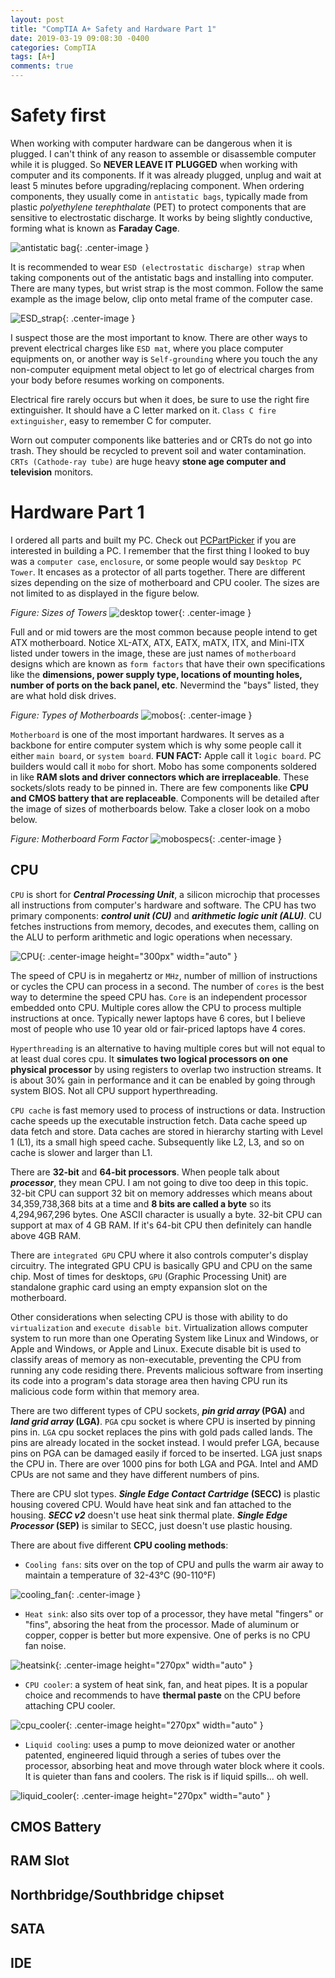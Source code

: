```yaml
---
layout: post
title: "CompTIA A+ Safety and Hardware Part 1"
date: 2019-03-19 09:08:30 -0400
categories: CompTIA
tags: [A+]
comments: true
---
```


# Safety first

When working with computer hardware can be dangerous when it is plugged. I can't think of any reason to assemble or disassemble computer while it is plugged. So <b>NEVER LEAVE IT PLUGGED</b> when working with computer and its components. If it was already plugged, unplug and wait at least 5 minutes before upgrading/replacing component. When ordering components, they usually come in `antistatic bags`, typically made from plastic <i>polyethylene terephthalate</i> (PET) to protect components that are sensitive to electrostatic discharge. It works by being slightly conductive, forming what is known as <b>Faraday Cage</b>.

![antistatic bag](/public/img/A+/antistatic_bag.jpg){: .center-image }

It is recommended to wear `ESD (electrostatic discharge) strap` when taking components out of the antistatic bags and installing into computer. There are many types, but wrist strap is the most common. Follow the same example as the image below, clip onto metal frame of the computer case.  

![ESD_strap](/public/img/A+/ESD_strap.png){: .center-image }

I suspect those are the most important to know. There are other ways to prevent electrical charges like `ESD mat`, where you place computer equipments on, or another way is `Self-grounding` where you touch the any non-computer equipment metal object to let go of electrical charges from your body before resumes working on components.

Electrical fire rarely occurs but when it does, be sure to use the right fire extinguisher. It should have a C letter marked on it. `Class C fire extinguisher`, easy to remember C for computer.

Worn out computer components like batteries and or CRTs do not go into trash. They should be recycled to prevent soil and water contamination. `CRTs (Cathode-ray tube)` are huge heavy <b>stone age computer and television</b> monitors.

# Hardware Part 1

I ordered all parts and built my PC. Check out [PCPartPicker][PCPartPicker] if you are interested in building a PC. I remember that the first thing I looked to buy was a `computer case`, `enclosure`, or some people would say `Desktop PC Tower`. It encases as a protector of all parts together. There are different sizes depending on the size of motherboard and CPU cooler. The sizes are not limited to as displayed in the figure below.

*Figure: Sizes of Towers*
![desktop tower](/public/img/A+/pctowers.png){: .center-image }

Full and or mid towers are the most common because people intend to get ATX motherboard. Notice XL-ATX, ATX, EATX, mATX, ITX, and Mini-ITX listed under towers in the image, these are just names of `motherboard` designs which are known as `form factors` that have their own specifications like the <b> dimensions, power supply type, locations of mounting holes, number of ports on the back panel, etc</b>. Nevermind the "bays" listed, they are what hold disk drives.

*Figure: Types of Motherboards*
![mobos](/public/img/A+/mobos.jpg){: .center-image }

`Motherboard` is one of the most important hardwares. It serves as a backbone for entire computer system which is why some people call it either `main board`, or `system board`. <b>FUN FACT:</b> Apple call it `logic board`. PC builders would call it `mobo` for short. Mobo has some components soldered in like <b>RAM slots and driver connectors which are irreplaceable</b>. These sockets/slots ready to be pinned in. There are few components like <b>CPU and CMOS battery that are replaceable</b>. Components will be detailed after the image of sizes of motherboards below. Take a closer look on a mobo below.

*Figure: Motherboard Form Factor*
![mobospecs](/public/img/A+/mobospecs.png){: .center-image }

## CPU

`CPU` is short for <b><i>Central Processing Unit</i></b>, a silicon microchip that processes all instructions from computer's hardware and software. The CPU has two primary components: <b><i>control unit (CU)</i></b> and <b><i>arithmetic logic unit (ALU)</i></b>. CU fetches instructions from memory, decodes, and executes them, calling on the ALU to perform arithmetic and logic operations when necessary.

![CPU](/public/img/A+/cpu.jpg){: .center-image height="300px" width="auto" }

The speed of CPU is in megahertz or `MHz`, number of million of instructions or cycles the CPU can process in a second. The number of `cores` is the best way to determine the speed CPU has. `Core` is an independent processor embedded onto CPU. Multiple cores allow the CPU to process multiple instructions at once. Typically newer laptops have 6 cores, but I believe most of people who use 10 year old or fair-priced laptops have 4 cores.

`Hyperthreading` is an alternative to having multiple cores but will not equal to at least dual cores cpu. It <b>simulates two logical processors on one physical processor</b> by using registers to overlap two instruction streams. It is about 30% gain in performance and it can be enabled by going through system BIOS. Not all CPU support hyperthreading.

`CPU cache` is fast memory used to process of instructions or data. Instruction cache speeds up the executable instruction fetch. Data cache speed up data fetch and store. Data caches are stored in hierarchy starting with Level 1  (L1), its a small high speed cache. Subsequently like L2, L3, and so on cache is slower and larger than L1.

There are <b>32-bit</b> and <b>64-bit processors</b>. When people talk about <b><i>processor</i></b>, they mean CPU. I am not going to dive too deep in this topic. 32-bit CPU can support 32 bit on memory addresses which means about 34,359,738,368 bits at a time and <b>8 bits are called a byte</b> so its 4,294,967,296 bytes. One ASCII character is usually a byte. 32-bit CPU can support at max of 4 GB RAM. If it's 64-bit CPU then definitely can handle above 4GB RAM.

There are `integrated GPU` CPU where it also controls computer's display circuitry. The integrated GPU CPU is basically GPU and CPU on the same chip. Most of times for desktops, `GPU` (Graphic Processing Unit) are standalone graphic card using an empty expansion slot on the motherboard.

Other considerations when selecting CPU is those with ability to do `virtualization` and `execute disable bit`. Virtualization allows computer system to run more than one Operating System like Linux and Windows, or Apple and Windows, or Apple and Linux. Execute disable bit is used to classify areas of memory as non-executable, preventing the CPU from running any code residing there. Prevents malicious software from inserting its code into a program's data storage area then having CPU run its malicious code form within that memory area.

There are two different types of CPU sockets, <b><i>pin grid array</i> (PGA)</b> and <b><i>land grid array</i> (LGA)</b>. `PGA` cpu socket is where CPU is inserted by pinning pins in. `LGA` cpu socket replaces the pins with gold pads called lands. The pins are already located in the socket instead. I would prefer LGA, because pins on PGA can be damaged easily if forced to be inserted. LGA just snaps the CPU in. There are over 1000 pins for both LGA and PGA. Intel and AMD CPUs are not same and they have different numbers of pins.

There are CPU slot types. <b><i>Single Edge Contact Cartridge</i> (SECC)</b> is plastic housing covered CPU. Would have heat sink and fan attached to the housing. <b><i>SECC v2</i></b> doesn't use heat sink thermal plate. <b><i>Single Edge Processor</i> (SEP)</b> is similar to SECC, just doesn't use plastic housing.       

There are about five different <b>CPU cooling methods</b>:
- `Cooling fans`: sits over on the top of CPU and pulls the warm air away to maintain a temperature of 32-43°C (90-110°F)

![cooling_fan](/public/img/A+/cooling_fan.jpg){: .center-image }

- `Heat sink`: also sits over top of a processor, they have metal "fingers" or "fins", absoring the heat from the processor. Made of aluminum or copper, copper is better but more expensive. One of perks is no CPU fan noise.

![heatsink](/public/img/A+/heatsink.jpg){: .center-image height="270px" width="auto" }

- `CPU cooler`: a system of heat sink, fan, and heat pipes. It is a popular choice and recommends to have <b>thermal paste</b> on the CPU before attaching CPU cooler.

![cpu_cooler](/public/img/A+/cpu_cooler.jpg){: .center-image height="270px" width="auto" }

- `Liquid cooling`: uses a pump to move deionized water or another patented, engineered liquid through a series of tubes over the processor, absorbing heat and move through water block where it cools. It is quieter than fans and coolers. The risk is if liquid spills... oh well.

![liquid_cooler](/public/img/A+/liquid_cooler.jpg){: .center-image height="270px" width="auto" }

## CMOS Battery

## RAM Slot

## Northbridge/Southbridge chipset

## SATA

## IDE






[A+ 901 Study Guide]:https://docs.google.com/document/d/1Shh_BNuw4xh2mlr3UVBpBWqbvWJNnTtuSq12RFsjvAo/edit
[PCPartPicker]:https://pcpartpicker.com/
